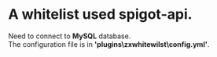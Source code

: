 # A whitelist used spigot-api.
Need to connect to **MySQL** database.  
The configuration file is in **'plugins\zxwhitewilst\config.yml'**.
